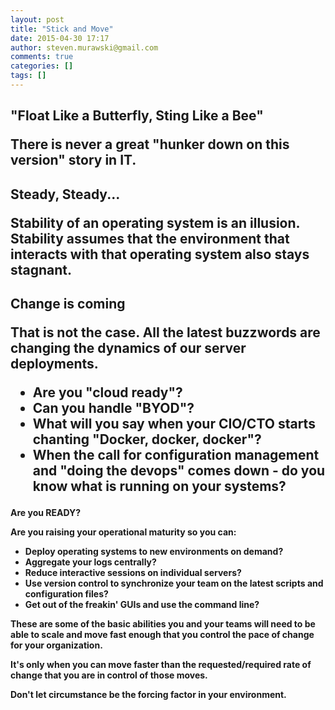 ```yaml
---
layout: post
title: "Stick and Move"
date: 2015-04-30 17:17
author: steven.murawski@gmail.com
comments: true
categories: []
tags: []
---
```

<h2 id="floatlikeabutterflystinglikeabee">"Float Like a Butterfly, Sting Like a Bee"





There is never a great "hunker down on this version" story in IT.


<h2 id="steadysteady">Steady, Steady...





Stability of an operating system is an illusion.  Stability assumes that the environment that interacts with that operating system also stays stagnant.  


<h2 id="changeiscoming">Change is coming





That is not the case.  All the latest buzzwords are changing the dynamics of our server deployments.  




*   Are you "cloud ready"?  
*   Can you handle "BYOD"?  
*   What will you say when your CIO/CTO starts chanting "Docker, docker, docker"? 
*   When the call for configuration management and "doing the devops" comes down - do you know what is running on your systems?

<h4 id="areyouready">Are you READY?





Are you raising your operational maturity so you can:




*   Deploy operating systems to new environments on demand?
*   Aggregate your logs centrally?
*   Reduce interactive sessions on individual servers?
*   Use version control to synchronize your team on the latest scripts and configuration files?
*   Get out of the freakin' GUIs and use the command line?



These are some of the basic abilities you and your teams will need to be able to scale and move fast enough that you control the pace of change for your organization.  




It's only when you can move faster than the requested/required rate of change that you are in control of those moves.




Don't let circumstance be the forcing factor in your environment.

